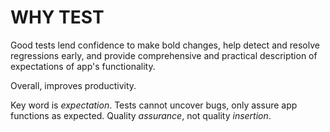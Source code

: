 # WHY TEST

Good tests lend confidence to make bold changes, help detect and resolve regressions early, and provide comprehensive and practical description of expectations of app's functionality.

Overall, improves productivity.

Key word is *expectation*. Tests cannot uncover bugs, only assure app functions as expected. Quality *assurance*, not quality *insertion*.
